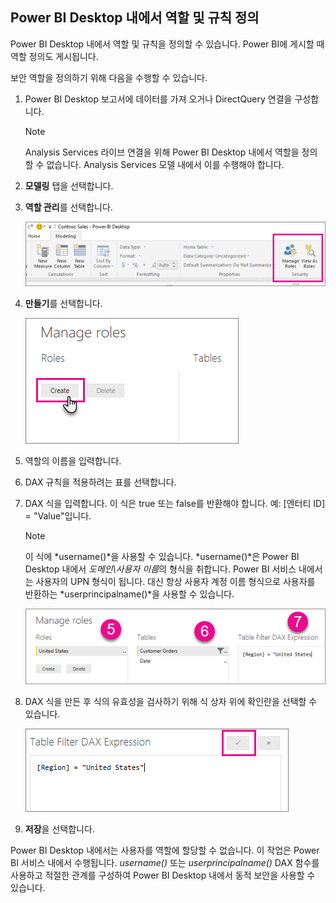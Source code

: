 ## <a name="define-roles-and-rules-within-power-bi-desktop"></a>Power BI Desktop 내에서 역할 및 규칙 정의
Power BI Desktop 내에서 역할 및 규칙을 정의할 수 있습니다. Power BI에 게시할 때 역할 정의도 게시됩니다.

보안 역할을 정의하기 위해 다음을 수행할 수 있습니다.

1. Power BI Desktop 보고서에 데이터를 가져 오거나 DirectQuery 연결을 구성합니다.
   
   > [!NOTE]
   > Analysis Services 라이브 연결을 위해 Power BI Desktop 내에서 역할을 정의할 수 없습니다. Analysis Services 모델 내에서 이를 수행해야 합니다.
   > 
   > 
2. **모델링** 탭을 선택합니다.
3. **역할 관리**를 선택합니다.
   
   ![](./media/rls-desktop-define-roles/powerbi-desktop-security.png)
4. **만들기**를 선택합니다.
   
   ![](./media/rls-desktop-define-roles/powerbi-desktop-security-create-role.png)
5. 역할의 이름을 입력합니다. 
6. DAX 규칙을 적용하려는 표를 선택합니다.
7. DAX 식을 입력합니다. 이 식은 true 또는 false를 반환해야 합니다. 예: [엔터티 ID] = "Value"입니다.
   
   > [!NOTE]
   > 이 식에 *username()*을 사용할 수 있습니다. *username()*은 Power BI Desktop 내에서 *도메인\사용자 이름*의 형식을 취합니다. Power BI 서비스 내에서는 사용자의 UPN 형식이 됩니다. 대신 항상 사용자 계정 이름 형식으로 사용자를 반환하는 *userprincipalname()*을 사용할 수 있습니다.
   > 
   > 
   
   ![](./media/rls-desktop-define-roles/powerbi-desktop-security-create-rule.png)
8. DAX 식을 만든 후 식의 유효성을 검사하기 위해 식 상자 위에 확인란을 선택할 수 있습니다.
   
   ![](./media/rls-desktop-define-roles/powerbi-desktop-security-validate-dax.png)
9. **저장**을 선택합니다.

Power BI Desktop 내에서는 사용자를 역할에 할당할 수 없습니다. 이 작업은 Power BI 서비스 내에서 수행됩니다. *username()* 또는 *userprincipalname()* DAX 함수를 사용하고 적절한 관계를 구성하여 Power BI Desktop 내에서 동적 보안을 사용할 수 있습니다.

